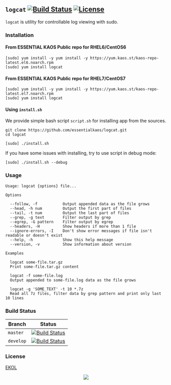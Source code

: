 ## `logcat` [![Build Status](https://travis-ci.org/essentialkaos/logcat.svg?branch=master)](https://travis-ci.org/essentialkaos/logcat) [![License](https://gh.kaos.st/ekol.svg)](https://essentialkaos.com/ekol)

`logcat` is utility for controllable log viewing with sudo.

### Installation

#### From ESSENTIAL KAOS Public repo for RHEL6/CentOS6

```
[sudo] yum install -y yum install -y https://yum.kaos.st/kaos-repo-latest.el6.noarch.rpm
[sudo] yum install logcat
```


#### From ESSENTIAL KAOS Public repo for RHEL7/CentOS7

```
[sudo] yum install -y yum install -y https://yum.kaos.st/kaos-repo-latest.el7.noarch.rpm
[sudo] yum install logcat
```

#### Using `install.sh`
We provide simple bash script `script.sh` for installing app from the sources.

```
git clone https://github.com/essentialkaos/logcat.git
cd logcat

[sudo] ./install.sh
```

If you have some issues with installing, try to use script in debug mode:

```
[sudo] ./install.sh --debug
```

### Usage

```
Usage: logcat {options} file...

Options

  --follow, -f           Output appended data as the file grows
  --head, -h num         Output the first part of files
  --tail, -t num         Output the last part of files
  --grep, -g text        Filter output by grep
  --egrep, -G pattern    Filter output by egrep
  --headers, -H          Show headers if more than 1 file
  --ignore-errors, -I    Don't show error messages if file isn't readable or doesn't exist
  --help, -h             Show this help message
  --version, -v          Show information about version

Examples

  logcat some-file.tar.gz
  Print some-file.tar.gz content

  logcat -f some-file.log
  Output appended to some-file.log data as the file grows

  logcat -g 'SOME_TEXT' -t 10 *.7z
  Read all 7z files, filter data by grep pattern and print only last 10 lines

```

### Build Status

| Branch | Status |
|--------|--------|
| `master` | [![Build Status](https://travis-ci.org/essentialkaos/logcat.svg?branch=master)](https://travis-ci.org/essentialkaos/logcat) |
| `develop` | [![Build Status](https://travis-ci.org/essentialkaos/logcat.svg?branch=develop)](https://travis-ci.org/essentialkaos/logcat) |

### License

[EKOL](https://essentialkaos.com/ekol)

<p align="center"><a href="https://essentialkaos.com"><img src="https://gh.kaos.st/ekgh.svg"/></a></p>
